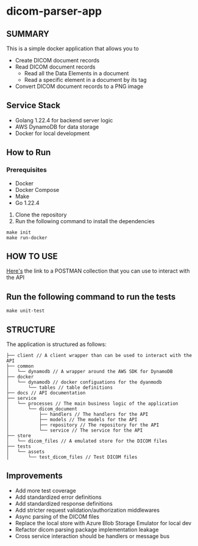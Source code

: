 # dicom-parser-app

## SUMMARY
This is a simple docker application that allows you to 
- Create DICOM document records
- Read DICOM document records
  - Read all the Data Elements in a document
  - Read a specific element in a document by its tag
- Convert DICOM document records to a PNG image

## Service Stack
- Golang 1.22.4 for backend server logic
- AWS DynamoDB for data storage
- Docker for local development

## How to Run

### Prerequisites
- Docker
- Docker Compose
- Make
- Go 1.22.4

1. Clone the repository
2. Run the following command to install the dependencies
```
make init
make run-docker
```

## HOW TO USE

[Here's](https://www.postman.com/faisalanwar21/workspace/sheikh-personalprojects/request/1162575-33980d5b-6093-4dc6-a1e4-fc26ef61b925?action=share&creator=1162575&ctx=documentation&active-environment=1162575-05cf4a21-4e9d-483a-b740-e68ecd6083ce) the link to a POSTMAN collection that you can use to interact with the API

## Run the following command to run the tests
```
make unit-test
```

## STRUCTURE
The application is structured as follows:

````
├── client // A client wrapper than can be used to interact with the API
├── common
│   └── dynamodb // A wrapper around the AWS SDK for DynamoDB
├── docker
│   └── dynamodb // docker configuations for the dyanmodb
│       └── tables // table definitions
├── docs // API documentation
├── service 
│   └── processes // The main business logic of the application
│       └── dicom_document 
│           ├── handlers // The handlers for the API
│           ├── models // The models for the API
│           ├── repository // The repository for the API
│           └── service // The service for the API
├── store
│   └── dicom_files // A emulated store for the DICOM files
├── tests
│   └── assets
│       └── test_dicom_files // Test DICOM files

````


## Improvements
- Add more test coverage
- Add standardized error definitions
- Add standardized response definitions
- Add stricter request validation/authorization middlewares
- Async parsing of the DICOM files
- Replace the local store with Azure Blob Storage Emulator for local dev
- Refactor dicom parsing package implementation leakage
- Cross service interaction should be handlers or message bus



